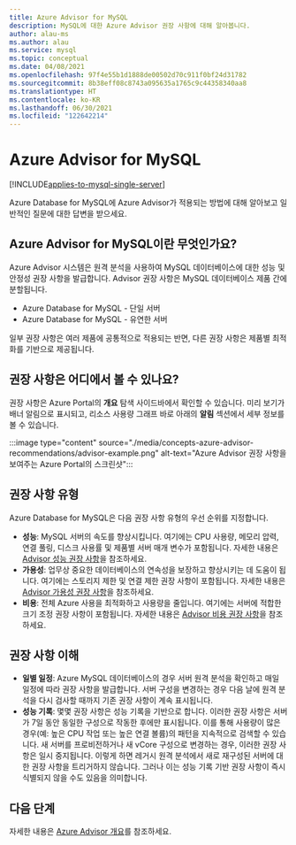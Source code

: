 ```yaml
---
title: Azure Advisor for MySQL
description: MySQL에 대한 Azure Advisor 권장 사항에 대해 알아봅니다.
author: alau-ms
ms.author: alau
ms.service: mysql
ms.topic: conceptual
ms.date: 04/08/2021
ms.openlocfilehash: 97f4e55b1d1888de00502d70c911f0bf24d31782
ms.sourcegitcommit: 8b38eff08c8743a095635a1765c9c44358340aa8
ms.translationtype: HT
ms.contentlocale: ko-KR
ms.lasthandoff: 06/30/2021
ms.locfileid: "122642214"
---
```

# <a name="azure-advisor-for-mysql"></a>Azure Advisor for MySQL

[!INCLUDE[applies-to-mysql-single-server](includes/applies-to-mysql-single-server.md)]

Azure Database for MySQL에 Azure Advisor가 적용되는 방법에 대해 알아보고 일반적인 질문에 대한 답변을 받으세요.
## <a name="what-is-azure-advisor-for-mysql"></a>Azure Advisor for MySQL이란 무엇인가요?
Azure Advisor 시스템은 원격 분석을 사용하여 MySQL 데이터베이스에 대한 성능 및 안정성 권장 사항을 발급합니다. Advisor 권장 사항은 MySQL 데이터베이스 제품 간에 분할됩니다.
* Azure Database for MySQL - 단일 서버
* Azure Database for MySQL - 유연한 서버

일부 권장 사항은 여러 제품에 공통적으로 적용되는 반면, 다른 권장 사항은 제품별 최적화를 기반으로 제공됩니다.
## <a name="where-can-i-view-my-recommendations"></a>권장 사항은 어디에서 볼 수 있나요?
권장 사항은 Azure Portal의 **개요** 탐색 사이드바에서 확인할 수 있습니다. 미리 보기가 배너 알림으로 표시되고, 리소스 사용량 그래프 바로 아래의 **알림** 섹션에서 세부 정보를 볼 수 있습니다.

:::image type="content" source="./media/concepts-azure-advisor-recommendations/advisor-example.png" alt-text="Azure Advisor 권장 사항을 보여주는 Azure Portal의 스크린샷":::

## <a name="recommendation-types"></a>권장 사항 유형
Azure Database for MySQL은 다음 권장 사항 유형의 우선 순위를 지정합니다.
* **성능**: MySQL 서버의 속도를 향상시킵니다. 여기에는 CPU 사용량, 메모리 압력, 연결 풀링, 디스크 사용률 및 제품별 서버 매개 변수가 포함됩니다. 자세한 내용은 [Advisor 성능 권장 사항](../advisor/advisor-performance-recommendations.md)을 참조하세요.
* **가용성**: 업무상 중요한 데이터베이스의 연속성을 보장하고 향상시키는 데 도움이 됩니다. 여기에는 스토리지 제한 및 연결 제한 권장 사항이 포함됩니다. 자세한 내용은 [Advisor 가용성 권장 사항](../advisor/advisor-high-availability-recommendations.md)을 참조하세요.
* **비용**: 전체 Azure 사용을 최적화하고 사용량을 줄입니다. 여기에는 서버에 적합한 크기 조정 권장 사항이 포함됩니다. 자세한 내용은 [Advisor 비용 권장 사항](../advisor/advisor-cost-recommendations.md)을 참조하세요.

## <a name="understanding-your-recommendations"></a>권장 사항 이해
* **일별 일정**: Azure MySQL 데이터베이스의 경우 서버 원격 분석을 확인하고 매일 일정에 따라 권장 사항을 발급합니다. 서버 구성을 변경하는 경우 다음 날에 원격 분석을 다시 검사할 때까지 기존 권장 사항이 계속 표시됩니다. 
* **성능 기록**: 몇몇 권장 사항은 성능 기록을 기반으로 합니다. 이러한 권장 사항은 서버가 7일 동안 동일한 구성으로 작동한 후에만 표시됩니다. 이를 통해 사용량이 많은 경우(예: 높은 CPU 작업 또는 높은 연결 볼륨)의 패턴을 지속적으로 검색할 수 있습니다. 새 서버를 프로비전하거나 새 vCore 구성으로 변경하는 경우, 이러한 권장 사항은 일시 중지됩니다. 이렇게 하면 레거시 원격 분석에서 새로 재구성된 서버에 대한 권장 사항을 트리거하지 않습니다. 그러나 이는 성능 기록 기반 권장 사항이 즉시 식별되지 않을 수도 있음을 의미합니다.

## <a name="next-steps"></a>다음 단계
자세한 내용은 [Azure Advisor 개요](../advisor/advisor-overview.md)를 참조하세요.
